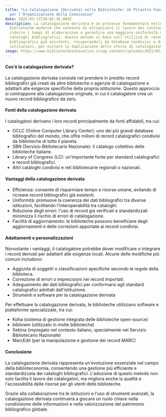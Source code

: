 ```yaml
---
title: "La Catalogazione (Derivata) nelle Biblioteche: Un Pilastro Fondamentale
  per l'Organizzazione della Conoscenza"
date: 2025-03-11T20:02:35.004Z
description: La catalogazione derivata è un processo fondamentale nelle
  biblioteche moderne che consente di ottimizzare il lavoro dei catalogatori,
  ridurre i tempi di elaborazione e garantire una maggiore uniformità nei
  cataloghi bibliografici. Questo metodo si basa sull'utilizzo di record
  bibliografici già esistenti, recuperandoli da database condivisi o da altre
  istituzioni, per evitare la duplicazione dello sforzo di catalogazione.
image: https://www.bibliotecheinnovative.it/wp-content/uploads/2021/05/6-formazione.jpg
---
```

#### Cos'è la catalogazione derivata?

La catalogazione derivata consiste nel prendere in prestito record bibliografici già creati da altre biblioteche o agenzie di catalogazione e adattarli alle esigenze specifiche della propria istituzione. Questo approccio si contrappone alla catalogazione originale, in cui il catalogatore crea un nuovo record bibliografico da zero.

#### Fonti della catalogazione derivata

I catalogatori derivano i loro record principalmente da fonti affidabili, tra cui:

* OCLC (Online Computer Library Center): uno dei più grandi database bibliografici del mondo, che offre milioni di record catalografici condivisi da biblioteche di tutto il pianeta.
* SBN (Servizio Bibliotecario Nazionale): il catalogo collettivo delle biblioteche italiane.
* Library of Congress (LC): un'importante fonte per standard catalografici e record bibliografici.
* Altri cataloghi condivisi e reti bibliotecarie regionali o nazionali.

#### Vantaggi della catalogazione derivata

* Efficienza: consente di risparmiare tempo e risorse umane, evitando di ricreare record bibliografici già esistenti.
* Uniformità: promuove la coerenza dei dati bibliografici tra diverse istituzioni, facilitando l'interoperabilità tra cataloghi.
* Riduzione degli errori: l'uso di record già verificati e standardizzati minimizza il rischio di errori di catalogazione.
* Facilità di aggiornamento: le biblioteche possono beneficiare degli aggiornamenti e delle correzioni apportate ai record condivisi.

#### Adattamenti e personalizzazioni

Nonostante i vantaggi, il catalogatore potrebbe dover modificare o integrare i record derivati per adattarli alle esigenze locali. Alcune delle modifiche più comuni includono:

* Aggiunta di soggetti o classificazioni specifiche secondo le regole della biblioteca.
* Correzione di errori o imprecisioni nei record importati.
* Adeguamento dei dati bibliografici per conformarsi agli standard catalografici adottati dall'istituzione.
* Strumenti e software per la catalogazione derivata

Per effettuare la catalogazione derivata, le biblioteche utilizzano software e piattaforme specializzate, tra cui:

* Koha (sistema di gestione integrata delle biblioteche open-source)
* bibliowin (utilizzato in molte biblioteche)
* Sebina (impiegato nel contesto italiano, specialmente nel Servizio Bibliotecario Nazionale)
* MarcEdit (per la manipolazione e gestione dei record MARC)

#### Conclusione

La catalogazione derivata rappresenta un'evoluzione essenziale nel campo della biblioteconomia, consentendo una gestione più efficiente e standardizzata dei cataloghi bibliografici. L'adozione di questo metodo non solo facilita il lavoro dei catalogatori, ma migliora anche la qualità e l'accessibilità delle risorse per gli utenti delle biblioteche.

Grazie alla collaborazione tra le istituzioni e l'uso di strumenti avanzati, la catalogazione derivata continuerà a giocare un ruolo chiave nella condivisione delle informazioni e nella valorizzazione del patrimonio bibliografico globale.